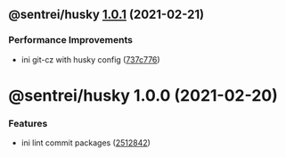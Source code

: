 ## @sentrei/husky [1.0.1](https://github.com/sentrei/sentrei/compare/@sentrei/husky@1.0.0...@sentrei/husky@1.0.1) (2021-02-21)

### Performance Improvements

- ini git-cz with husky config ([737c776](https://github.com/sentrei/sentrei/commit/737c77671ee7f79aa0b726b9b15691a93dba8e7c))

# @sentrei/husky 1.0.0 (2021-02-20)

### Features

- ini lint commit packages ([2512842](https://github.com/sentrei/sentrei/commit/2512842eed6bcfa7de4154bf943fc74191cc7d42))
